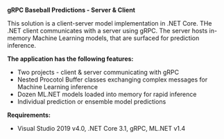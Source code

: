 **gRPC Baseball Predictions - Server & Client**

This solution is a client-server model implementation in .NET Core.  THe .NET client communicates with a server using gRPC.  The server hosts in-memory Machine Learning models, that are surfaced for prediction inference.

**The application has the following features:**
* Two projects - client & server communicating with gRPC
* Nested Procotol Buffer classes exchanging complex messages for Machine Learning inference
* Dozen ML.NET models loaded into memory for rapid inference
* Individual prediction or ensemble model predictions

**Requirements:**
* Visual Studio 2019 v4.0, .NET Core 3.1, gRPC, ML.NET v1.4

